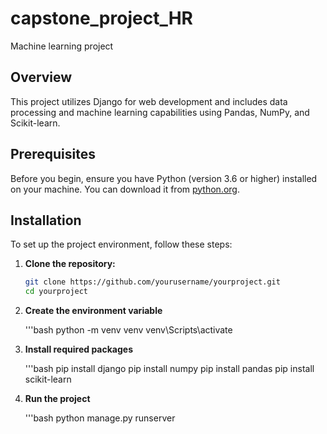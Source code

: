# capstone_project_HR
Machine learning project
## Overview

This project utilizes Django for web development and includes data processing and machine learning capabilities using Pandas, NumPy, and Scikit-learn. 

## Prerequisites

Before you begin, ensure you have Python (version 3.6 or higher) installed on your machine. You can download it from [python.org](https://www.python.org/downloads/).

## Installation

To set up the project environment, follow these steps:

1. **Clone the repository:**

   ```bash
   git clone https://github.com/yourusername/yourproject.git
   cd yourproject

2. **Create the environment variable**

   '''bash
   python -m venv venv
   venv\Scripts\activate
   
4. **Install required packages**
   
   '''bash
   pip install django
   pip install numpy
   pip install pandas
   pip install scikit-learn

6. **Run the project**
   
   '''bash
   python manage.py runserver
     
